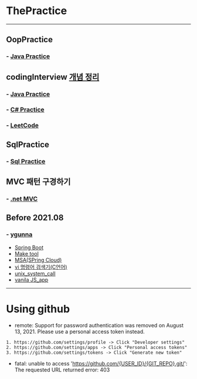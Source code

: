 # ThePractice
---
## OopPractice
### - [Java Practice](https://github.com/dev7gy/ThePractice/tree/main/OopPractice)

## codingInterview [개념 정리](https://github.com/dev7gy/ThePractice/tree/main/codingInterview)
### - [Java Practice](https://github.com/dev7gy/ThePractice/tree/main/codingInterview/AlgorithmJava)
### - [C# Practice](https://github.com/dev7gy/ThePractice/tree/main/codingInterview/HelloCodingAlgorithm)
### - [LeetCode](https://github.com/dev7gy/ThePractice/tree/main/codingInterview/leetcode)

## SqlPractice
### - [Sql Practice](https://github.com/dev7gy/ThePractice/tree/main/SqlPractice)

## MVC 패턴 구경하기
### - [.net MVC](https://github.com/dev7gy/ThePractice/tree/main/WebApplication1)
## Before 2021.08
### - [ygunna](https://github.com/dev7gy/ThePractice/tree/main/ygunna)
- [Spring Boot](https://github.com/dev7gy/ThePractice/tree/main/ygunna/springBootStudy)
- [Make tool](https://github.com/dev7gy/ThePractice/tree/main/ygunna/studyAll/make)
- [MSA(SPring Cloud)](https://github.com/dev7gy/ThePractice/tree/main/ygunna/studyAll/msa)
- [vi 명령어 검색기(C언어)](https://github.com/dev7gy/ThePractice/tree/main/ygunna/studyAll/prj/vi_cmd_srch)
- [unix_system_call](https://github.com/dev7gy/ThePractice/tree/main/ygunna/studyAll/unix_system/ch01_unixSystemBasic)
- [vanila JS_app](https://github.com/dev7gy/ThePractice/tree/main/ygunna/studyAll/web)
---
# Using github
- remote: Support for password authentication was removed on August 13, 2021. Please use a personal access token instead.

```
1. https://github.com/settings/profile -> Click "Developer settings"
2. https://github.com/settings/apps -> Click "Personal access tokens"
3. https://github.com/settings/tokens -> Click "Generate new token"
```

- fatal: unable to access 'https://github.com/{USER_ID}/{GIT_REPO}.git/': The requested URL returned error: 403
```
```

